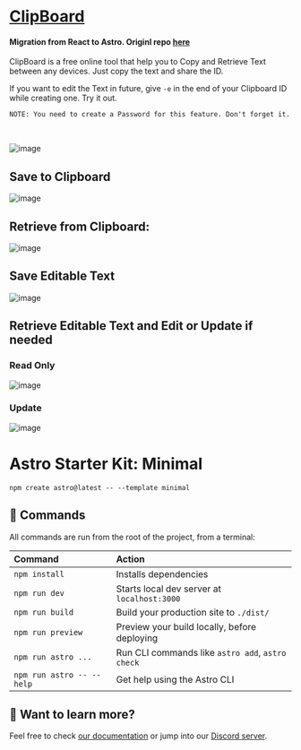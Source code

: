 # [ClipBoard](https://0cb.vercel.app/)

#### Migration from React to Astro. Originl repo [here](https://github.com/SarathAdhi/ClipBoard)

ClipBoard is a free online tool that help you to Copy and Retrieve Text between any devices. Just copy the text and share the ID.

If you want to edit the Text in future, give `-e` in the end of your Clipboard ID while creating one. Try it out.

`NOTE: You need to create a Password for this feature. Don't forget it.`

<br />

![image](https://user-images.githubusercontent.com/91727830/221391679-d36dd1cb-15dc-446a-883d-666abb96d6ad.png)

## Save to Clipboard

![image](https://user-images.githubusercontent.com/91727830/221391820-ea2c5251-9240-45ee-93c1-d4d721c1afac.png)

## Retrieve from Clipboard:

![image](https://user-images.githubusercontent.com/91727830/221391840-cfac4a7d-e4f2-4c67-870c-3e8b49587cbd.png)

## Save Editable Text

![image](https://user-images.githubusercontent.com/91727830/221391928-f0c9ade5-1e61-4d1e-b774-82cd330a695c.png)

## Retrieve Editable Text and Edit or Update if needed

### Read Only

![image](https://user-images.githubusercontent.com/91727830/221391975-140c13c4-d5e2-43f7-92c3-de66dd5f44ad.png)

### Update

![image](https://user-images.githubusercontent.com/91727830/221392007-8d98626c-7854-4c86-967e-9f89391ac5ab.png)

# Astro Starter Kit: Minimal

```
npm create astro@latest -- --template minimal
```

## 🧞 Commands

All commands are run from the root of the project, from a terminal:

| Command                   | Action                                           |
| :------------------------ | :----------------------------------------------- |
| `npm install`             | Installs dependencies                            |
| `npm run dev`             | Starts local dev server at `localhost:3000`      |
| `npm run build`           | Build your production site to `./dist/`          |
| `npm run preview`         | Preview your build locally, before deploying     |
| `npm run astro ...`       | Run CLI commands like `astro add`, `astro check` |
| `npm run astro -- --help` | Get help using the Astro CLI                     |

## 👀 Want to learn more?

Feel free to check [our documentation](https://docs.astro.build) or jump into our [Discord server](https://astro.build/chat).
